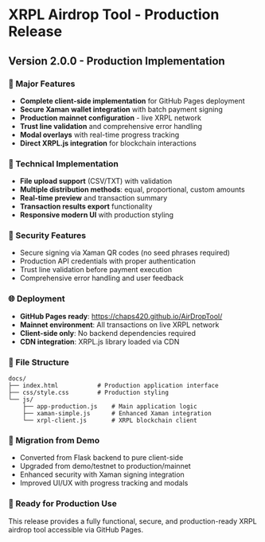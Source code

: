 # XRPL Airdrop Tool - Production Release

## Version 2.0.0 - Production Implementation

### 🚀 Major Features
- **Complete client-side implementation** for GitHub Pages deployment
- **Secure Xaman wallet integration** with batch payment signing  
- **Production mainnet configuration** - live XRPL network
- **Trust line validation** and comprehensive error handling
- **Modal overlays** with real-time progress tracking
- **Direct XRPL.js integration** for blockchain interactions

### 🔧 Technical Implementation
- **File upload support** (CSV/TXT) with validation
- **Multiple distribution methods**: equal, proportional, custom amounts
- **Real-time preview** and transaction summary
- **Transaction results export** functionality
- **Responsive modern UI** with production styling

### 🔐 Security Features
- Secure signing via Xaman QR codes (no seed phrases required)
- Production API credentials with proper authentication
- Trust line validation before payment execution
- Comprehensive error handling and user feedback

### 🌐 Deployment
- **GitHub Pages ready**: https://chaps420.github.io/AirDropTool/
- **Mainnet environment**: All transactions on live XRPL network
- **Client-side only**: No backend dependencies required
- **CDN integration**: XRPL.js library loaded via CDN

### 📁 File Structure
```
docs/
├── index.html           # Production application interface
├── css/style.css        # Production styling
└── js/
    ├── app-production.js    # Main application logic
    ├── xaman-simple.js      # Enhanced Xaman integration
    └── xrpl-client.js       # XRPL blockchain client
```

### 🔄 Migration from Demo
- Converted from Flask backend to pure client-side
- Upgraded from demo/testnet to production/mainnet
- Enhanced security with Xaman signing integration
- Improved UI/UX with progress tracking and modals

### 🎯 Ready for Production Use
This release provides a fully functional, secure, and production-ready XRPL airdrop tool accessible via GitHub Pages.
